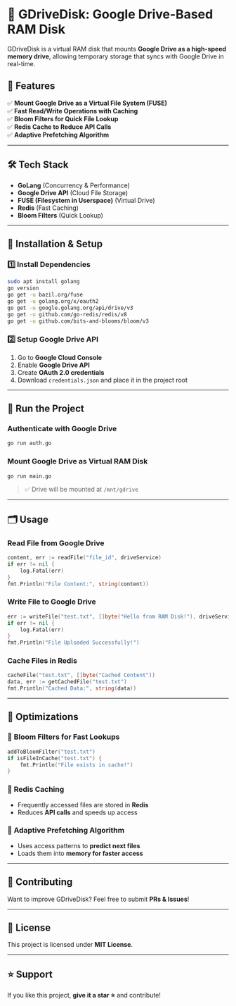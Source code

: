 # 🚀 GDriveDisk: Google Drive-Based RAM Disk  

GDriveDisk is a virtual RAM disk that mounts **Google Drive as a high-speed memory drive**, allowing temporary storage that syncs with Google Drive in real-time.  

## 📌 Features  
✅ **Mount Google Drive as a Virtual File System (FUSE)**  
✅ **Fast Read/Write Operations with Caching**  
✅ **Bloom Filters for Quick File Lookup**  
✅ **Redis Cache to Reduce API Calls**  
✅ **Adaptive Prefetching Algorithm**  

---

## 🛠️ Tech Stack  
- **GoLang** (Concurrency & Performance)  
- **Google Drive API** (Cloud File Storage)  
- **FUSE (Filesystem in Userspace)** (Virtual Drive)  
- **Redis** (Fast Caching)  
- **Bloom Filters** (Quick Lookup)  

---

## 📌 Installation & Setup  

### 1️⃣ **Install Dependencies**  
```bash
sudo apt install golang
go version
go get -u bazil.org/fuse
go get -u golang.org/x/oauth2
go get -u google.golang.org/api/drive/v3
go get -u github.com/go-redis/redis/v8
go get -u github.com/bits-and-blooms/bloom/v3
```

### 2️⃣ **Setup Google Drive API**  
1. Go to **Google Cloud Console**  
2. Enable **Google Drive API**  
3. Create **OAuth 2.0 credentials**  
4. Download `credentials.json` and place it in the project root  

---

## 🚀 Run the Project  

### **Authenticate with Google Drive**
```bash
go run auth.go
```

### **Mount Google Drive as Virtual RAM Disk**
```bash
go run main.go
```
> ✅ Drive will be mounted at `/mnt/gdrive`  

---

## 🗂️ Usage  

### **Read File from Google Drive**  
```go
content, err := readFile("file_id", driveService)
if err != nil {
    log.Fatal(err)
}
fmt.Println("File Content:", string(content))
```

### **Write File to Google Drive**  
```go
err := writeFile("test.txt", []byte("Hello from RAM Disk!"), driveService)
if err != nil {
    log.Fatal(err)
}
fmt.Println("File Uploaded Successfully!")
```

### **Cache Files in Redis**
```go
cacheFile("test.txt", []byte("Cached Content"))
data, err := getCachedFile("test.txt")
fmt.Println("Cached Data:", string(data))
```

---

## 📌 Optimizations  

### 🔹 **Bloom Filters for Fast Lookups**  
```go
addToBloomFilter("test.txt")
if isFileInCache("test.txt") {
    fmt.Println("File exists in cache!")
}
```

### 🔹 **Redis Caching**  
- Frequently accessed files are stored in **Redis**  
- Reduces **API calls** and speeds up access  

### 🔹 **Adaptive Prefetching Algorithm**  
- Uses access patterns to **predict next files**  
- Loads them into **memory for faster access**  

---

## 🤝 Contributing  
Want to improve GDriveDisk? Feel free to submit **PRs & Issues**!  

---

## 📜 License  
This project is licensed under **MIT License**.  

---

## ⭐ Support  
If you like this project, **give it a star ⭐** and contribute!  
